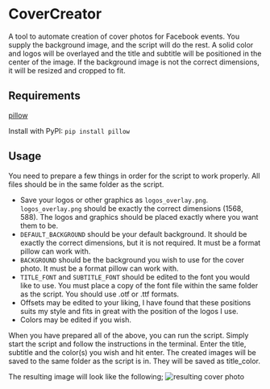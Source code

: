# CoverCreator
A tool to automate creation of cover photos for Facebook events. You supply the background image, and the script will do the rest. A solid color and logos will be overlayed and the title and subtitle will be positioned in the center of the image. If the background image is not the correct dimensions, it will be resized and cropped to fit.

## Requirements
[pillow](https://python-pillow.org/)

Install with PyPI: `pip install pillow`

## Usage
You need to prepare a few things in order for the script to work properly.
All files should be in the same folder as the script.

* Save your logos or other graphics as `logos_overlay.png`. `logos_overlay.png` should be exactly the correct dimensions (1568, 588). The logos and graphics should be placed exactly where you want them to be.
* `DEFAULT_BACKGROUND` should be your default background. It should be exactly the correct dimensions, but it is not required. It must be a format pillow can work with.
* `BACKGROUND` should be the background you wish to use for the cover photo. It must be a format pillow can work with.
* `TITLE_FONT` and `SUBTITLE_FONT` should be edited to the font you would like to use. You must place a copy of the font file within the same folder as the script. You should use .otf or .ttf formats.
* Offsets may be edited to your liking, I have found that these positions suits my style and fits in great with the position of the logos I use.
* Colors may be edited if you wish.

When you have prepared all of the above, you can run the script. Simply start the script and follow the instructions in the terminal. Enter the title, subtitle and the color(s) you wish and hit enter. The created images will be saved to the same folder as the script is in. They will be saved as title_color.

The resulting image will look like the following;
![resulting cover photo][cover]

[cover]: https://github.com/LaiAlexander/CoverCreator/img/cover.png "Cover photo example"